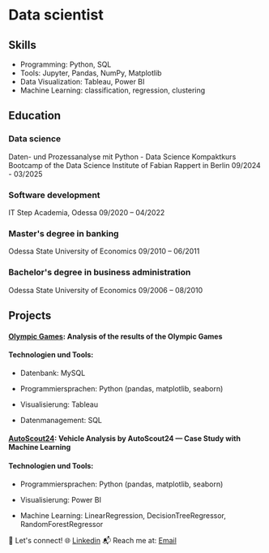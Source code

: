 # Data scientist

## Skills
- Programming: Python, SQL
- Tools: Jupyter, Pandas,  NumPy, Matplotlib
- Data Visualization: Tableau, Power BI
- Machine Learning: classification, regression, clustering
  
## Education
### Data science
  Daten- und Prozessanalyse mit Python - Data Science Kompaktkurs
  Bootcamp of the Data Science Institute of Fabian Rappert in Berlin
  09/2024 - 03/2025

### Software development
  IT Step Academia, Odessa
  09/2020 – 04/2022

### Master's degree in banking
  Odessa State University of Economics
  09/2010 – 06/2011

### Bachelor's degree in business administration
  Odessa State University of Economics
  09/2006 – 08/2010

## Projects

####  [Olympic Games]([https://github.com/AVMatvieieva/data-science-portfolio/blob/main/projects/Olympic_Analytic.ipynb](https://github.com/AVMatvieieva/Olympics/blob/main/README.md)): Analysis of the results of the Olympic Games
  #### Technologien und Tools:
  - Datenbank: MySQL

  - Programmiersprachen: Python (pandas, matplotlib, seaborn)

  - Visualisierung: Tableau

  - Datenmanagement: SQL
 
  
#### [AutoScout24](https://github.com/AVMatvieieva/AutoScout24/blob/main/README.md): Vehicle Analysis by AutoScout24 — Case Study with Machine Learning
  #### Technologien und Tools:
  - Programmiersprachen: Python (pandas, matplotlib, seaborn)

  - Visualisierung: Power BI

  - Machine Learning: LinearRegression, DecisionTreeRegressor, RandomForestRegressor



🚀 Let's connect!
🌐 [Linkedin](www.linkedin.com/in/anna-matvieieva-6aa946246)
📬 Reach me at: [Email](avmatvieieva@gmail.com)
